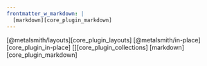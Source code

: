 ```yaml
---
frontmatter_w_markdown: |
  [markdown][core_plugin_markdown]
---
```

[@metalsmith/layouts][core_plugin_layouts]
[@metalsmith/in-place][core_plugin_in-place]
[][core_plugin_collections]
[markdown][core_plugin_markdown]